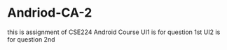 # Andriod-CA-2
this is assignment of CSE224 Android Course
UI1 is for question 1st
UI2 is for question 2nd
